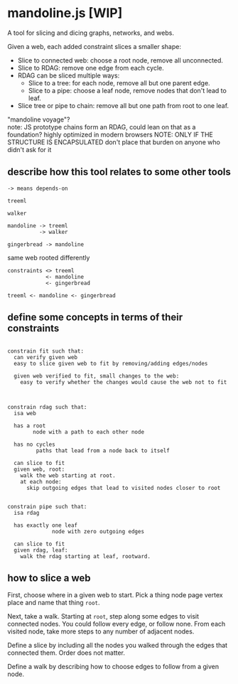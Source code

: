 # mandoline.js [WIP]

A tool for slicing and dicing graphs, networks, and webs.

Given a web, each added constraint slices a smaller shape:
  - Slice to connected web: choose a root node, remove all unconnected.
  - Slice to RDAG: remove one edge from each cycle.
  - RDAG can be sliced multiple ways:
    - Slice to a tree: for each node, remove all but one parent edge.
    - Slice to a pipe: choose a leaf node, remove nodes that don't lead to leaf.
  - Slice tree or pipe to chain: remove all but one path from root to one leaf.

<aside>"mandoline voyage"?</aside>

<aside>
  note: JS prototype chains form an RDAG, could lean on that as a foundation?
        highly optimized in modern browsers
  NOTE: ONLY IF THE STRUCTURE IS ENCAPSULATED
        don't place that burden on anyone who didn't ask for it
</aside>

## describe how this tool relates to some other tools

```treeml
-> means depends-on

treeml

walker

mandoline -> treeml
          -> walker

gingerbread -> mandoline
```

same web rooted differently
```treeml
constraints <> treeml
            <- mandoline
            <- gingerbread

treeml <- mandoline <- gingerbread
```


## define some concepts in terms of their constraints

```constraints

constrain fit such that:
  can verify given web
  easy to slice given web to fit by removing/adding edges/nodes

  given web verified to fit, small changes to the web:
    easy to verify whether the changes would cause the web not to fit



constrain rdag such that:
  isa web

  has a root
        node with a path to each other node

  has no cycles
         paths that lead from a node back to itself

  can slice to fit
  given web, root:
    walk the web starting at root.
    at each node:
      skip outgoing edges that lead to visited nodes closer to root


constrain pipe such that:
  isa rdag

  has exactly one leaf
              node with zero outgoing edges

  can slice to fit
  given rdag, leaf:
    walk the rdag starting at leaf, rootward.
```

## how to slice a web

First, choose where in a given web to start. Pick a thing
                                                    node
                                                    page
                                                    vertex
                                                    place
and name that thing `root`.


Next, take a walk. Starting at `root`, step along some edges to visit
connected nodes. You could follow every edge, or follow none. From each visited
node, take more steps to any number of adjacent nodes.


Define a slice by including all the nodes you walked through
                                the edges that connected them.
Order does not matter.


Define a walk by describing how to choose edges to follow from a given node.
